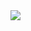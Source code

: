 
<img src="https://github.com/heetsamber/Design-Patterns-in-Java/blob/main/Topics_/StructuralPatterns/Flyweight/structure%20(1).png">
